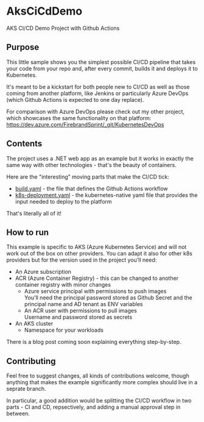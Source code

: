# AksCiCdDemo
AKS CI/CD Demo Project with Github Actions

## Purpose
This little sample shows you the simplest possible CI/CD pipeline that takes your code from your repo and, after every commit, builds it and deploys it to Kubernetes.

It's meant to be a kickstart for both people new to CI/CD as well as those coming from another platform, like Jenkins or particularly Azure DevOps (which Github Actions is expected to one day replace).

For comparison with Azure DevOps please check out my other project, which showcases the same functionality on that platform: https://dev.azure.com/FirebrandSprint/_git/KubernetesDevOps

## Contents
The project uses a .NET web app as an example but it works in exactly the same way with other technologies - that's the beauty of containers.

Here are the "interesting" moving parts that make the CI/CD tick:
- [build.yaml](https://github.com/skiryazov/AksCiCdDemo/blob/main/.github/workflows/build.yml) - the file that defines the Github Actions workflow
- [k8s-deployment.yaml](https://github.com/skiryazov/AksCiCdDemo/blob/main/k8s-deployment.yaml) - the kubernetes-native yaml file that provides the input needed to deploy to the platform

That's literally all of it!

## How to run
This example is specific to AKS (Azure Kubernetes Service) and will not work out of the box on other providers. You can adapt it also for other k8s providers but for the version used in the project you'll need:
- An Azure subscription
- ACR (Azure Container Registry) - this can be changed to another container registry with minor changes
  - Azure service principal with permissions to push images  
You'll need the principal password stored as Github Secret and the principal name and AD tenant as ENV variables
  - An ACR user with permissions to pull images  
Username and password stored as secrets
- An AKS cluster
  - Namespace for your workloads

There is a blog post coming soon explaining everything step-by-step.

## Contributing
Feel free to suggest changes, all kinds of contributions welcome, though anything that makes the example significantly more complex should live in a seprate branch.

In particular, a good addition would be splitting the CI/CD workflow in two parts - CI and CD, repsectively, and adding a manual approval step in between.
